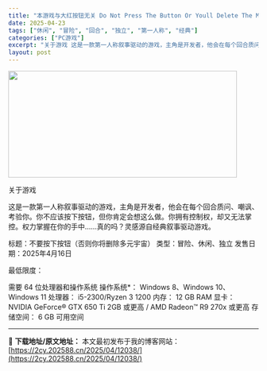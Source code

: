 ```yaml
---
title: "本游戏与大红按钮无关 Do Not Press The Button Or Youll Delete The MV"
date: 2025-04-23
tags: ["休闲", "冒险", "回合", "独立", "第一人称", "经典"]
categories: ["PC游戏"]
excerpt: "关于游戏 这是一款第一人称叙事驱动的游戏，主角是开发者，他会在每个回合质问、嘲讽、考验你。你不应该按下按钮，但你肯定会想这么做。你拥有控制权，却又无法掌控。权力掌握在你的手中……真的吗？灵感源自经典叙事驱动游戏。 标题：不要按下按钮（否则你将删除多元宇宙） 类型：冒险、休闲、独立 发售日期：2025&hellip;"
layout: post
---
```


<img class="aligncenter size-full wp-image-12026" src="https://2cy.202588.cn/wp-content/uploads/2025/04/2025042313350451.webp" alt="" width="460" height="215" />

关于游戏

这是一款第一人称叙事驱动的游戏，主角是开发者，他会在每个回合质问、嘲讽、考验你。你不应该按下按钮，但你肯定会想这么做。你拥有控制权，却又无法掌控。权力掌握在你的手中……真的吗？灵感源自经典叙事驱动游戏。

标题：不要按下按钮（否则你将删除多元宇宙）
类型：冒险、休闲、独立
发售日期：2025年4月16日

最低限度：

需要 64 位处理器和操作系统
操作系统*： Windows 8、Windows 10、Windows 11
处理器： i5-2300/Ryzen 3 1200
内存： 12 GB RAM
显卡： NVIDIA GeForce® GTX 650 Ti 2GB 或更高 / AMD Radeon™ R9 270x 或更高
存储空间： 6 GB 可用空间

---
📖 **下载地址/原文地址：** 本文最初发布于我的博客网站：[https://2cy.202588.cn/2025/04/12038/](https://2cy.202588.cn/2025/04/12038/)
